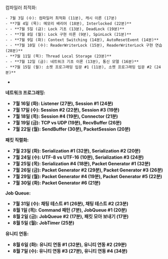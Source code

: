 컴파일러 최적화:

	- 7월 3일 (수): 컴파일러 최적화 (11분), 캐시 이론 (17분)
	- **7월 4일 (목): 메모리 배리어 (18분), Interlocked (22분)**
	- - **7월 5일 (금): Lock 기초 (13분), DeadLock (19분)**
	- - **7월 8일 (월): Lock 구현 이론 (9분), SpinLock (21분)**
	- - **7월 9일 (화): Context Switching (14분), AutoResetEvent (14분)**
	- - **7월 10일 (수): ReaderWriterLock (15분), ReaderWriterLock 구현 연습 (28분)**
	- **7월 11일 (목): Thread Local Storage (23분)**
	- - **7월 12일 (금): 네트워크 기초 이론 (13분), 통신 모델 (16분)**
	- **7월 15일 (월): 소켓 프로그래밍 입문 #1 (11분), 소켓 프로그래밍 입문 #2 (24분)**
-
 


**네트워크 프로그래밍:**


- **7월 16일 (화): Listener (27분), Session #1 (24분)**
- **7월 17일 (수): Session #2 (22분), Session #3 (19분)**
- **7월 18일 (목): Session #4 (19분), Connector (21분)**
- **7월 19일 (금): TCP vs UDP (19분), RecvBuffer (26분)**
- **7월 22일 (월): SendBuffer (30분), PacketSession (20분)**

**패킷 직렬화:**

- **7월 23일 (화): Serialization #1 (32분), Serialization #2 (20분)**
- **7월 24일 (수): UTF-8 vs UTF-16 (10분), Serialization #3 (24분)**
- **7월 25일 (목): Serialization #4 (18분), Packet Generator #1 (32분)**
- **7월 26일 (금): Packet Generator #2 (29분), Packet Generator #3 (26분)**
- **7월 29일 (월): Packet Generator #4 (19분), Packet Generator #5 (22분)**
- **7월 30일 (화): Packet Generator #6 (21분)**

**Job Queue:**

- **7월 31일 (수): 채팅 테스트 #1 (26분), 채팅 테스트 #2 (23분)**
- **8월 1일 (목): Command 패턴 (7분), JobQueue #1 (20분)**
- **8월 2일 (금): JobQueue #2 (17분), 패킷 모아 보내기 (17분)**
- **8월 5일 (월): JobTimer (25분)**

**유니티 연동:**

- **8월 6일 (화): 유니티 연동 #1 (32분), 유니티 연동 #2 (29분)**
- **8월 7일 (수): 유니티 연동 #3 (27분), 유니티 연동 #4 (34분)**